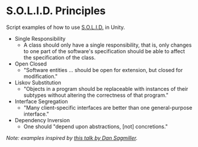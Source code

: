 # S.O.L.I.D. Principles
Script examples of how to use [S.O.L.I.D.]([https://en.wikipedia.org/wiki/SOLID](https://en.wikipedia.org/wiki/SOLID)) in Unity.

* Single Responsibility
	* A class should only have a single responsibility, that is, only changes to one part of the software's specification should be able to affect the specification of the class.
* Open Closed
	* "Software entities ... should be open for extension, but closed for modification."
* Liskov Substitution
	* "Objects in a program should be replaceable with instances of their subtypes without altering the correctness of that program."
* Interface Segregation
	* "Many client-specific interfaces are better than one general-purpose interface."
* Dependency Inversion
	* One should "depend upon abstractions, [not] concretions."

*Note: examples inspired by [this talk by Dan Sagmiller]([https://www.youtube.com/watch?v=eIf3-aDTOOA](https://www.youtube.com/watch?v=eIf3-aDTOOA)).*